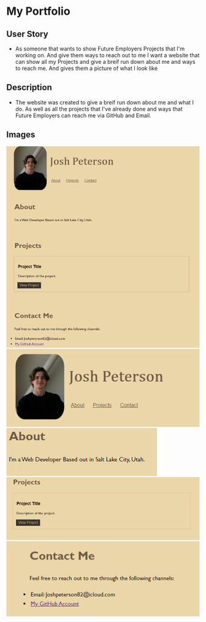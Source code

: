 # My Portfolio

## User Story

* As someone that wants to show Future Employers Projects that I'm working on. And give them ways to reach out to me I want a website that can show all my Projects and give a breif run down about me and ways to reach me. And gives them a picture of what I look like

## Description

* The website was created to give a breif run down about me and what I do. As well as all the projects that I've already done and ways that Future Employers can reach me via GitHub and Email.

## Images

![Alt text](./assets/img/website.PNG)
![Alt text](./assets/img/Nav%20bar.PNG)
![Alt text](./assets/img/about%20me.PNG)
![Alt text](./assets/img/Projects.PNG)
![Alt text](./assets/img/contact.PNG)